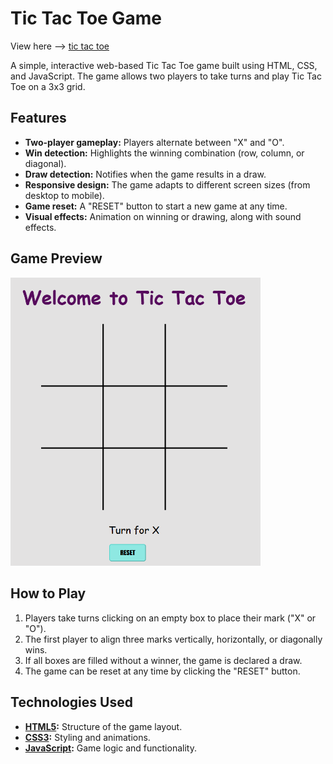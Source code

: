 # Tic Tac Toe Game

View here --> [tic tac toe](https://arsha2207.github.io/Tic-Tac-Toe/)

A simple, interactive web-based Tic Tac Toe game built using HTML, CSS, and JavaScript. The game allows two players to take turns and play Tic Tac Toe on a 3x3 grid.

## Features

- **Two-player gameplay:** Players alternate between "X" and "O".
- **Win detection:** Highlights the winning combination (row, column, or diagonal).
- **Draw detection:** Notifies when the game results in a draw.
- **Responsive design:** The game adapts to different screen sizes (from desktop to mobile).
- **Game reset:** A "RESET" button to start a new game at any time.
- **Visual effects:** Animation on winning or drawing, along with sound effects.

## Game Preview
<img src="Media/screenshot.png" alt="Tic Tac Toe Game Screenshot" width="400" />

## How to Play

1. Players take turns clicking on an empty box to place their mark ("X" or "O").
2. The first player to align three marks vertically, horizontally, or diagonally wins.
3. If all boxes are filled without a winner, the game is declared a draw.
4. The game can be reset at any time by clicking the "RESET" button.

## Technologies Used

- **[HTML5](index.html):** Structure of the game layout.
- **[CSS3](style.css):** Styling and animations.
- **[JavaScript](script.js):** Game logic and functionality.
